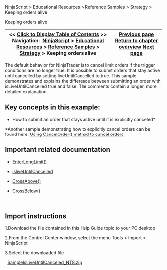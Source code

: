 ﻿
NinjaScript \> Educational Resources \> Reference Samples \> Strategy \> Keeping orders alive

Keeping orders alive

| \<\< [Click to Display Table of Contents](keeping_orders_alive.md) \>\> **Navigation:**     [NinjaScript](ninjascript-1.md) \> [Educational Resources](educational_resources-1.md) \> [Reference Samples](reference_samples-1.md) \> [Strategy](strategy2-1.md) \> Keeping orders alive | [Previous page](halting_a_strategy_once_user_d-1.md) [Return to chapter overview](strategy2-1.md) [Next page](modifying_the_price_of_stop_lo-1.md) |
| --- | --- |
The default behavior for NinjaTrader is to cancel limit orders if the trigger conditions are no longer true. It is possible to submit orders that stay active until cancelled by setting liveUntilCancelled to true. This sample demonstrates and explains the difference between submitting an order with isLiveUntilCancelled true and false. The comments contain a longer, more detailed explanation.
 
## Key concepts in this example:
- How to submit an order that stays active until it is explicitly canceled\*

\*Another sample demonstrating how to explicitly cancel orders can be found here: [Using CancelOrder() method to cancel orders](using_cancelorder_method_to_ca-1.md)
 
## Important related documentation
- [EnterLongLimit()](enterlonglimit-1.md)

- [isliveUntilCancelled](exitlonglimit-1.md)

- [CrossAbove()](crossabove-1.md)

- [CrossBelow()](crossbelow-1.md)

 
## Import instructions
1\.Download the file contained in this Help Guide topic to your PC desktop

2\.From the Control Center window, select the menu Tools \> Import \> NinjaScript

3\.Select the downloaded file

 
[SampleIsLiveUntilCanceled\_NT8\.zip](samples/SampleIsLiveUntilCanceled_NT8.zip)
